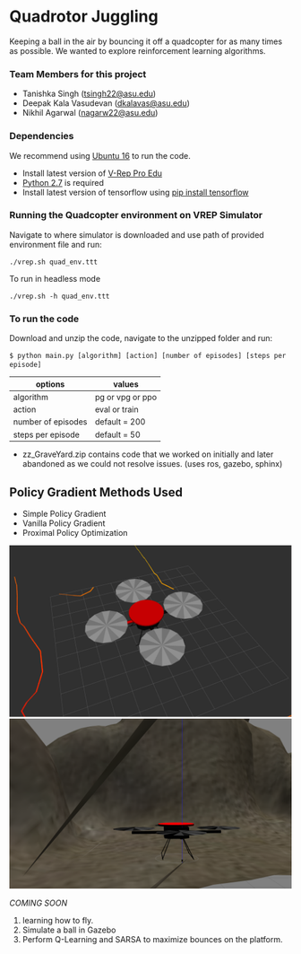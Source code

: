 # Quadrotor Juggling
Keeping a ball in the air by bouncing it off a quadcopter for as many times as possible. We wanted to explore reinforcement learning algorithms.

### Team Members for this project
- Tanishka Singh (tsingh22@asu.edu)
- Deepak Kala Vasudevan (dkalavas@asu.edu)
- Nikhil Agarwal (nagarw22@asu.edu)

### Dependencies
We recommend using [Ubuntu 16](http://releases.ubuntu.com/16.04/) to run the code.
- Install latest version of [V-Rep Pro Edu](http://www.coppeliarobotics.com/downloads.html)
- [Python 2.7](https://www.python.org/downloads/release/python-2715/) is required
- Install latest version of tensorflow using [pip install tensorflow](https://www.tensorflow.org/install)

### Running the Quadcopter environment on VREP Simulator
Navigate to where simulator is downloaded and use path of provided environment file and run:

```
./vrep.sh quad_env.ttt
```
To run in headless mode

```
./vrep.sh -h quad_env.ttt
```
### To run the code
Download and unzip the code, navigate to the unzipped folder and run:
```
$ python main.py [algorithm] [action] [number of episodes] [steps per episode]
```
| options | values |
| ------ | ------ |
| algorithm | pg or vpg or ppo |
| action | eval or train |
| number of episodes | default = 200 |
| steps per episode | default = 50 |

- zz_GraveYard.zip contains code that we worked on initially and later abandoned as we could not resolve issues. (uses ros, gazebo, sphinx)

## Policy Gradient Methods Used 
- Simple Policy Gradient 
- Vanilla Policy Gradient
- Proximal Policy Optimization 



![Hector quadrotor with platform on rviz](https://raw.githubusercontent.com/tanishkasingh9/quadrotorjuggling/master/hector_platform.png)
![Hector quadrotor with platform on Gazebo](https://raw.githubusercontent.com/tanishkasingh9/quadrotorjuggling/master/hector_platform_gazebo.png)



*COMING SOON*
1. learning how to fly.
2. Simulate a ball in Gazebo
3. Perform Q-Learning and SARSA to maximize bounces on the platform.



